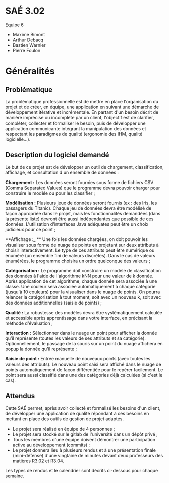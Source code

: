 # SAÉ 3.02

Équipe 6 
- Maxime Bimont
- Arthur Debacq
- Bastien Warnier
- Pierre Foulon

# Généralités

## Problématique

La problématique professionnelle est de mettre en place l'organisation du projet et de créer, en équipe, une application en suivant une démarche de développement itérative et incrémentale. En partant d'un besoin décrit de manière imprécise ou incomplète par un client, l'objectif est de clarifier, compléter, collecter et formaliser le besoin, puis de développer une application communicante intégrant la manipulation des données et respectant les paradigmes de qualité (ergonomie des IHM, qualité logicielle…).

## Description du logiciel demandé

Le but de ce projet est de développer un outil de chargement, classification, affichage, et consultation d'un ensemble de données :

**Chargement :** Les données seront fournies sous forme de fichiers CSV (Comma Separated Values) que le programme devra pouvoir charger pour construire le modèle ou pour les classifier ;

**Modélisation :** Plusieurs jeux de données seront fournis (ex : des Iris, les passagers du Titanic). Chaque jeu de données devra être modélisé de façon appropriée dans le projet, mais les fonctionnalités demandées (dans la présente liste) devront être aussi indépendantes que possible de ces données. L'utilisation d'interfaces Java adéquates peut être un choix judicieux pour ce point ;

**Affichage :_
** Une fois les données chargées, on doit pouvoir les visualiser sous forme de nuage de points en projetant sur deux attributs à choisir interactivement. Le type de ces attributs peut être numérique ou énuméré (un ensemble fini de valeurs discrètes). Dans le cas de valeurs énumérées, le programme choisira un ordre quelconque des valeurs ;

**Catégorisation :** Le programme doit construire un modèle de classification des données à l'aide de l'algorithme kNN pour une valeur de k donnée. Après application de cet algorithme, chaque donnée sera associée à une classe. Une couleur sera associée automatiquement à chaque catégorie (jusqu'à 10 couleurs) pour la visualiser dans le nuage de points. On pourra relancer la catégorisation à tout moment, soit avec un nouveau k, soit avec des données additionnelles (saisie de points) ;

**Qualité :** La robustesse des modèles devra être systématiquement calculée et accessible après apprentissage dans votre interface, en précisant la méthode d'évaluation ;

**Interaction :** Sélectionner dans le nuage un point pour afficher la donnée qu’il représente (toutes les valeurs de ses attributs et sa catégorie). Optionnellement, le passage de la souris sur un point du nuage affichera en popup la donnée qu'il représente ;

**Saisie de point :** Entrée manuelle de nouveaux points (avec toutes les valeurs des attributs). Le nouveau point saisi sera affiché dans le nuage de points automatiquement de façon différentiée pour le repérer facilement. Le point sera aussi classifié dans une des catégories déjà calculées (si c'est le cas).


## Attendus

Cette SAÉ permet, après avoir collecté et formalisé les besoins d'un client, de développer une application de qualité répondant à ces besoins en mettant en place des outils de gestion de projet adaptés.

- Le projet sera réalisé en équipe de 4 personnes ;
- Le projet sera stocké sur le gitlab de l'université dans un dépôt privé ;
- Tous les membres d'une équipe doivent démontrer une participation active au développement (commits) ;
- Le projet donnera lieu à plusieurs rendus et à une présentation finale (mini-défense) d'une vingtaine de minutes devant deux professeurs des matières R3.02 et R3.04.

Les types de rendus et le calendrier sont décrits ci-dessous pour chaque semaine.

